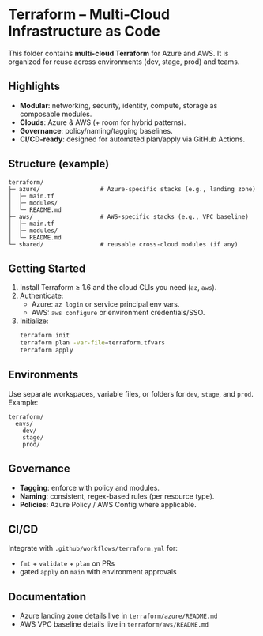 # Terraform – Multi-Cloud Infrastructure as Code

This folder contains **multi-cloud Terraform** for Azure and AWS. It is organized for reuse across environments (dev, stage, prod) and teams.

## Highlights
- **Modular**: networking, security, identity, compute, storage as composable modules.
- **Clouds**: Azure & AWS (+ room for hybrid patterns).
- **Governance**: policy/naming/tagging baselines.
- **CI/CD-ready**: designed for automated plan/apply via GitHub Actions.

## Structure (example)
```
terraform/
├─ azure/                 # Azure-specific stacks (e.g., landing zone)
│  ├─ main.tf
│  ├─ modules/
│  └─ README.md
├─ aws/                   # AWS-specific stacks (e.g., VPC baseline)
│  ├─ main.tf
│  ├─ modules/
│  └─ README.md
└─ shared/                # reusable cross-cloud modules (if any)
```

## Getting Started
1. Install Terraform ≥ 1.6 and the cloud CLIs you need (`az`, `aws`).
2. Authenticate:
   - Azure: `az login` or service principal env vars.
   - AWS: `aws configure` or environment credentials/SSO.
3. Initialize:
   ```bash
   terraform init
   terraform plan -var-file=terraform.tfvars
   terraform apply
   ```

## Environments
Use separate workspaces, variable files, or folders for `dev`, `stage`, and `prod`. Example:
```
terraform/
  envs/
    dev/
    stage/
    prod/
```

## Governance
- **Tagging**: enforce with policy and modules.
- **Naming**: consistent, regex-based rules (per resource type).
- **Policies**: Azure Policy / AWS Config where applicable.

## CI/CD
Integrate with `.github/workflows/terraform.yml` for:
- `fmt` + `validate` + `plan` on PRs
- gated `apply` on `main` with environment approvals

## Documentation
- Azure landing zone details live in `terraform/azure/README.md`
- AWS VPC baseline details live in `terraform/aws/README.md`
